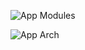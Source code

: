 
![App Modules](https://github.com/kevan18081990/ImageLoadingApp/assets/8202746/8c015460-28d6-46c3-95e3-743fed6cd8ae)

![App Arch](https://github.com/kevan18081990/ImageLoadingApp/assets/8202746/106f6f89-2f68-4a88-a652-0db85877aca0)
